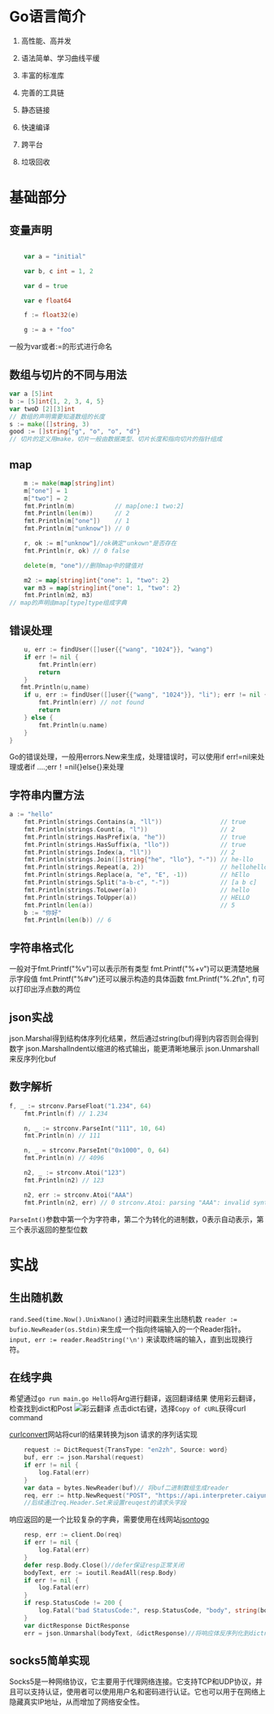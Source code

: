 # Go语言简介

1. 高性能、高并发

2. 语法简单、学习曲线平缓

3. 丰富的标准库

4. 完善的工具链

5. 静态链接

6. 快速编译

7. 跨平台

8. 垃圾回收

# 基础部分

## 变量声明

```Go

	var a = "initial"

	var b, c int = 1, 2

	var d = true

	var e float64

	f := float32(e)

	g := a + "foo"
```
一般为var或者:=的形式进行命名

## 数组与切片的不同与用法
```Go
var a [5]int
b := [5]int{1, 2, 3, 4, 5}
var twoD [2][3]int
// 数组的声明需要知道数组的长度
s := make([]string, 3)
good := []string{"g", "o", "o", "d"}
// 切片的定义用make，切片一般由数据类型、切片长度和指向切片的指针组成
```
## map
```Go
	m := make(map[string]int)
	m["one"] = 1
	m["two"] = 2
	fmt.Println(m)           // map[one:1 two:2]
	fmt.Println(len(m))      // 2
	fmt.Println(m["one"])    // 1
	fmt.Println(m["unknow"]) // 0

	r, ok := m["unknow"]//ok确定"unkown"是否存在
	fmt.Println(r, ok) // 0 false

	delete(m, "one")//删除map中的键值对

	m2 := map[string]int{"one": 1, "two": 2}
	var m3 = map[string]int{"one": 1, "two": 2}
	fmt.Println(m2, m3)
// map的声明由map[type]type组成字典
```
## 错误处理
```Go
	u, err := findUser([]user{{"wang", "1024"}}, "wang")
	if err != nil {
		fmt.Println(err)
		return
	}
   fmt.Println(u,name) 
    if u, err := findUser([]user{{"wang", "1024"}}, "li"); err != nil {
		fmt.Println(err) // not found
		return
	} else {
		fmt.Println(u.name)
	}
}
```
Go的错误处理，一般用errors.New来生成，处理错误时，可以使用if err!=nil来处理或者if ....;err！=nil{}else{}来处理

## 字符串内置方法
```Go
a := "hello"
	fmt.Println(strings.Contains(a, "ll"))                // true
	fmt.Println(strings.Count(a, "l"))                    // 2
	fmt.Println(strings.HasPrefix(a, "he"))               // true
	fmt.Println(strings.HasSuffix(a, "llo"))              // true
	fmt.Println(strings.Index(a, "ll"))                   // 2
	fmt.Println(strings.Join([]string{"he", "llo"}, "-")) // he-llo
	fmt.Println(strings.Repeat(a, 2))                     // hellohello
	fmt.Println(strings.Replace(a, "e", "E", -1))         // hEllo
	fmt.Println(strings.Split("a-b-c", "-"))              // [a b c]
	fmt.Println(strings.ToLower(a))                       // hello
	fmt.Println(strings.ToUpper(a))                       // HELLO
	fmt.Println(len(a))                                   // 5
	b := "你好"
	fmt.Println(len(b)) // 6
```
## 字符串格式化
一般对于fmt.Printf("%v")可以表示所有类型
fmt.Printf("%+v")可以更清楚地展示字段值
fmt.Printf("%#v")还可以展示构造的具体函数
fmt.Printf("%.2f\n", f)可以打印出浮点数的两位

## json实战
json.Marshal得到结构体序列化结果，然后通过string(buf)得到内容否则会得到数字
json.MarshalIndent以缩进的格式输出，能更清晰地展示
json.Unmarshall来反序列化buf

## 数字解析

```Go
f, _ := strconv.ParseFloat("1.234", 64)
	fmt.Println(f) // 1.234

	n, _ := strconv.ParseInt("111", 10, 64)
	fmt.Println(n) // 111

	n, _ = strconv.ParseInt("0x1000", 0, 64)
	fmt.Println(n) // 4096

	n2, _ := strconv.Atoi("123")
	fmt.Println(n2) // 123

	n2, err := strconv.Atoi("AAA")
	fmt.Println(n2, err) // 0 strconv.Atoi: parsing "AAA": invalid syntax
```
`ParseInt()`参数中第一个为字符串，第二个为转化的进制数，0表示自动表示，第三个表示返回的整型位数

# 实战
## 生出随机数
`rand.Seed(time.Now().UnixNano()`
通过时间戳来生出随机数
`reader := bufio.NewReader(os.Stdin)`来生成一个指向终端输入的一个Reader指针。
`input, err := reader.ReadString('\n')`
来读取终端的输入，直到出现换行符。

## 在线字典
希望通过`go run main.go Hello`将Arg进行翻译，返回翻译结果
使用彩云翻译，检查找到dict和Post
![彩云翻译](https://cdn.jsdelivr.net/gh/richardzhangy26/Pic@main/src202301151352623.png)
点击dict右键，选择`Copy of cURL`获得curl command

[curlconvert](https://curlconverter.com/)网站将curl的结果转换为json
请求的序列话实现
```Go
    request := DictRequest{TransType: "en2zh", Source: word}
	buf, err := json.Marshal(request)
	if err != nil {
		log.Fatal(err)
	}
	var data = bytes.NewReader(buf)// 将buf二进制数组生成reader
    req, err := http.NewRequest("POST", "https://api.interpreter.caiyunai.com/v1/dict", data)//Newrequest生成请求
    //后续通过req.Header.Set来设置reuqest的请求头字段
```
响应返回的是一个比较复杂的字典，需要使用在线网站[jsontogo](https://oktools.net/json2go)
```Go
    resp, err := client.Do(req)
	if err != nil {
		log.Fatal(err)
	}
	defer resp.Body.Close()//defer保证resp正常关闭
	bodyText, err := ioutil.ReadAll(resp.Body)
	if err != nil {
		log.Fatal(err)
	}
	if resp.StatusCode != 200 {
		log.Fatal("bad StatusCode:", resp.StatusCode, "body", string(bodyText))
	}
	var dictResponse DictResponse
	err = json.Unmarshal(bodyText, &dictResponse)//将响应体反序列化到dictresponse的结构体中

```
## socks5简单实现
Socks5是一种网络协议，它主要用于代理网络连接。它支持TCP和UDP协议，并且可以支持认证，使用者可以使用用户名和密码进行认证。它也可以用于在网络上隐藏真实IP地址，从而增加了网络安全性。
